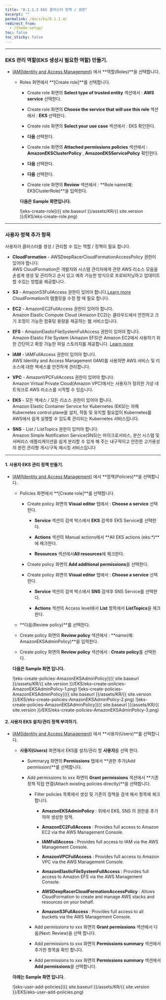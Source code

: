 ```yaml
---
title: "8.1.1.3 EKS 클러스터 정책 / 권한"
excerpt: ""
permalink: /docs/ko/8.1.1.4/
redirect_from:
  - /theme-setup/
toc: false
toc_sticky: false
---
```


---

### EKS 관리 역할(EKS 생성시 필요한 역할) 만들기.

  * [IAM(Identity and Access Management)](https://console.aws.amazon.com/iam) 에서 **역할(Roles)**을 선택합니다. 

    * Roles 화면에서 **[Create role]**를 선택합니다.

      * Create role 화면의 **Select type of trusted entity** 섹션에서 : **AWS service** 선택한다.

      * Create role 화면의 **Choose the service that will use this role** 섹션에서 : **EKS** 선택한다.

      * Create role 화면의 **Select your use case** 섹션에서 : EKS 확인한다.

      * **다음** 선택한다.

      * Create role 화면의 **Attached permissions policies** 섹션에서 : **AmazonEKSClusterPolicy** , **AmazonEKSServicePolicy** 확인한다.

      * **다음** 선택한다.

      * **다음** 선택한다.

      * Create role 화면의 **Review** 섹션에서 : **Role name(예: EKSClusterRole)**을 입력한다.

      **다음은 Sample 화면입니다.**

      ![eks-create-role]({{ site.baseurl }}/assets/KR/{{ site.version }}/EKS/eks-create-role.png)

----

### 사용자 정책 추가 항목
사용자가 클러스터를 생성 / 관리할 수 있는 역할 / 정책이 필요 합니다.

  * **CloudFormation** - AWSDeepRacerCloudFormationAccessPolicy 권한이 있어야 합니다.  
  AWS CloudFormation은 개발자와 시스템 관리자에게 관련 AWS 리소스 모음을 손쉽게 생성 및 관리하고 순서 있고 예측 가능한 방식으로 프로비저닝하고 업데이트 할 수있는 방법을 제공합니다.

  * **S3** - AmazonS3FullAccess 권한이 있어야 합니다.[Learn more](https://docs.aws.amazon.com/ko_kr/AmazonS3/latest/dev/Welcome.html)  
  CloudFormation의 템플릿을 수정 할 때 필요 합니다. 

  * **EC2** -  AmazonEC2FullAccess 권한이 있어야 합니다.  
  Amazon Elastic Compute Cloud (Amazon EC2)는 클라우드에서 안전하고 크기 조정이 가능한 컴퓨팅 용량을 제공하는 웹 서비스입니다.

  * **EFS** - AmazonElasticFileSystemFullAccess 권한이 있어야 합니다.  
  Amazon Elastic File System (Amazon EFS)은 Amazon EC2에서 사용하기 위한 간단하고 확장 가능한 파일 스토리지를 제공합니다. [Learn more](https://docs.aws.amazon.com/ko_kr/efs/latest/ug/whatisefs.html)

  * **IAM** - IAMFullAccess 권한이 있어야 합니다.  
  AWS Identity and Access Management (IAM)를 사용하면 AWS 서비스 및 리소스에 대한 액세스를 안전하게 관리합니다.

  * **VPC** - AmazonVPCFullAccess 권한이 있어야 합니다.  
  Amazon Virtual Private Cloud(Amazon VPC)에서는 사용자가 정의한 가상 네트워크로 AWS 리소스를 시작할 수 있습니다.

  * **EKS** - 모든 액세스 / 모든 리소스 권한이 있어야 합니다.  
  Amazon Elastic Container Service for Kubernetes (EKS)는 자체 Kubernetes control plane을 설치, 작동 및 유지할 필요없이 Kubernetes를 AWS에서 쉽게 실행할 수 있도록 관리되는 Kubernetes 서비스입니다.

  * **SNS** - List / ListTopics 권한이 있어야 합니다.  
  Amazon Simple Notification Service(SNS)는 마이크로서비스, 분산 시스템 및 서버리스 애플리케이션을 쉽게 분리할 수 있게 해 주는 내구적이고 안전한 고가용성의 완전 관리형 게시/구독 메시징 서비스입니다

---

#### 1. 사용자 EKS 관리 정책 만들기.

  * [IAM(Identity and Access Management)](https://console.aws.amazon.com/iam) 에서 **정책(Policies)**을 선택합니다.

    * Policies 화면에서 **[Create role]**를 선택합니다.

      * Create policy 화면의 **Visual editor** 탭에서 : **Choose a service** 선택한다.

        * **Service** 섹션의 검색 박스에서 **EKS** 검색후 EKS Service를 선택한다.

        * **Actions** 섹션의 Manual actions에서 **All EKS actions (eks:*)**에 체크한다.

        * **Resources** 섹션에서**All resources**에 체크한다.

      * Create policy 화면의 **Add additional permissions**을 선택한다.

      * Create policy 화면의 **Visual editor** 탭에서 : **Choose a service** 선택한다.

        * **Service** 섹션의 검색 박스에서 **SNS** 검색후 SNS Service를 선택한다.

        * **Actions** 섹션의 Access level에서 **List** 항목에서 **ListTopics**을 체크한다.
    
    * **다음(Review policy)**를 선택한다.

    * Create policy 화면의 **Review policy** 섹션에서 : **name(예: AmazonEKSAdminPolicy)**을 입력한다.

    * Create policy 화면의 **Review policy** 섹션에서 : **Create policy**를 선택한다.

    **다음은 Sample 화면 입니다.**

    ![eks-create-policies-AmazonEKSAdminPolicy]({{ site.baseurl }}/assets/KR/{{ site.version }}/EKS/eks-create-policies-AmazonEKSAdminPolicy-1.png)
    ![eks-create-policies-AmazonEKSAdminPolicy]({{ site.baseurl }}/assets/KR/{{ site.version }}/EKS/eks-create-policies-AmazonEKSAdminPolicy-2.png)
    ![eks-create-policies-AmazonEKSAdminPolicy]({{ site.baseurl }}/assets/KR/{{ site.version }}/EKS/eks-create-policies-AmazonEKSAdminPolicy-3.png)

#### 2. 사용자 EKS 설치/관리 정책 부여하기.

* [IAM(Identity and Access Management)](https://console.aws.amazon.com/iam) 에서 **사용자(Users)**를 선택합니다.  

    * **사용자(Users)** 화면에서 EKS를 설치/관리 할 **사용자**를 선택 한다.

        * Summaryg 화면의 **Permissions** 탭에서 **권한 추가(Add permission)**를 선택합니다.

        * Add permissions to xxx 화면의 **Grant permissions** 섹션에서 **기존 정책 직접 연결(Attach existing policies directly)**을 선택합니다.

            * Filter policies 목록에서 생성 및 기존의 정책을 검색 해서 항목에 체크 합니다.

              * **AmazonEKSAdminPolicy** : 위에서 EKS, SNS 의 권한을 추가하여 생성한 정책.

              * **AmazonEC2FullAccess** : Provides full access to Amazon EC2 via the AWS Management Console.

              * **IAMFullAccess** : Provides full access to IAM via the AWS Management Console.

              * **AmazonVPCFullAccess** : Provides full access to Amazon VPC via the AWS Management Console.

              * **AmazonElasticFileSystemFullAccess** : Provides full access to Amazon EFS via the AWS Management Console.

              * **AWSDeepRacerCloudFormationAccessPolicy** : Allows CloudFormation to create and manage AWS stacks and resources on your behalf.

              * **AmazonS3FullAccess** : Provides full access to all buckets via the AWS Management Console.

          * Add permissions to xxx 화면의 **Grant permissions** 섹션에서 다음(Next: Review)을 선택 합니다.

          * Add permissions to xxx 화면의 **Permissions summary** 섹션에서 추가한 항목을 확인 합니다.

          * Add permissions to xxx 화면의 **Permissions summary** 섹션에서 **Add permissions**을 선택합니다.

    **아래는 Sample 화면 입니다.**

    ![eks-user-add-policies]({{ site.baseurl }}/assets/KR/{{ site.version }}/EKS/eks-user-add-policies.png)

